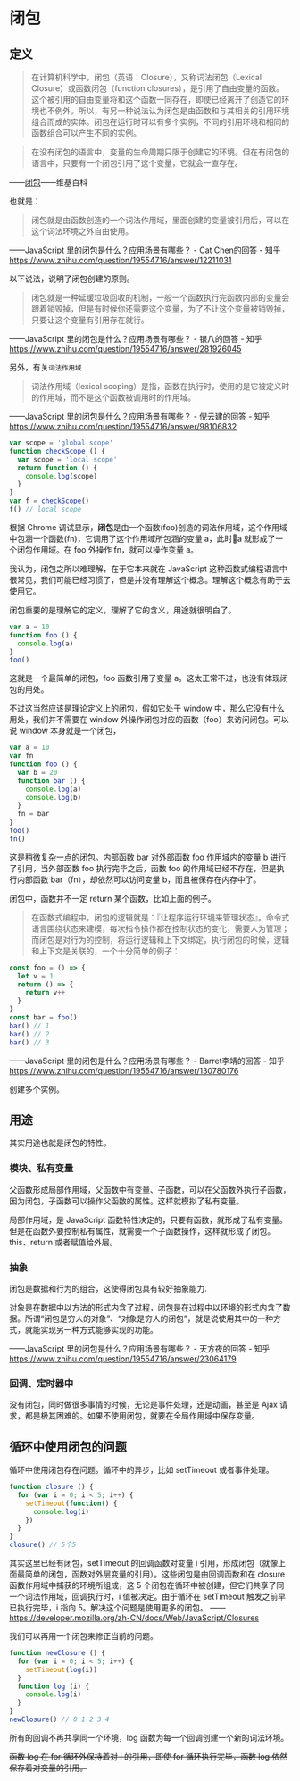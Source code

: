 # 闭包

## 定义

> 在计算机科学中，闭包（英语：Closure），又称词法闭包（Lexical Closure）或函数闭包（function closures），是引用了自由变量的函数。这个被引用的自由变量将和这个函数一同存在，即使已经离开了创造它的环境也不例外。所以，有另一种说法认为闭包是由函数和与其相关的引用环境组合而成的实体。闭包在运行时可以有多个实例，不同的引用环境和相同的函数组合可以产生不同的实例。

> 在没有闭包的语言中，变量的生命周期只限于创建它的环境。但在有闭包的语言中，只要有一个闭包引用了这个变量，它就会一直存在。

——[闭包](https://zh.wikipedia.org/w/index.php?title=%E9%97%AD%E5%8C%85_%28%E8%AE%A1%E7%AE%97%E6%9C%BA%E7%A7%91%E5%AD%A6%29&variant=zh-cn)——维基百科

也就是：

> 闭包就是由函数创造的一个词法作用域，里面创建的变量被引用后，可以在这个词法环境之外自由使用。

——JavaScript 里的闭包是什么？应用场景有哪些？ - Cat Chen的回答 - 知乎
https://www.zhihu.com/question/19554716/answer/12211031

以下说法，说明了闭包创建的原则。

> 闭包就是一种延缓垃圾回收的机制，一般一个函数执行完函数内部的变量会跟着销毁掉，但是有时候你还需要这个变量，为了不让这个变量被销毁掉，只要让这个变量有引用存在就行。

——JavaScript 里的闭包是什么？应用场景有哪些？ - 银八的回答 - 知乎
https://www.zhihu.com/question/19554716/answer/281926045

另外，有关`词法作用域`

> 词法作用域（lexical scoping）是指，函数在执行时，使用的是它被定义时的作用域，而不是这个函数被调用时的作用域。

——JavaScript 里的闭包是什么？应用场景有哪些？ - 倪云建的回答 - 知乎
https://www.zhihu.com/question/19554716/answer/98106832

```js
var scope = 'global scope'
function checkScope () {
  var scope = 'local scope'
  return function () {
    console.log(scope)
  }
}
var f = checkScope()
f() // local scope
```

根据 Chrome 调试显示，**闭包**是由一个函数(foo)创造的词法作用域，这个作用域中包涵一个函数(fn)，它调用了这个作用域所包涵的变量 a，此时a 就形成了一个闭包作用域。在 foo 外操作 fn，就可以操作变量 a。

我认为，闭包之所以难理解，在于它本来就在 JavaScript 这种函数式编程语言中很常见，我们可能已经习惯了，但是并没有理解这个概念。理解这个概念有助于去使用它。

闭包重要的是理解它的定义，理解了它的含义，用途就很明白了。

```js
var a = 10
function foo () {
  console.log(a)
}
foo()
```

这就是一个最简单的闭包，foo 函数引用了变量 a。这太正常不过，也没有体现闭包的用处。

不过这当然应该是理论定义上的闭包，假如它处于 window 中，那么它没有什么用处，我们并不需要在 window 外操作闭包对应的函数（foo）来访问闭包。可以说 window 本身就是一个闭包，

```js
var a = 10
var fn
function foo () {
  var b = 20
  function bar () {
    console.log(a)
    console.log(b)
  }
  fn = bar
}
foo()
fn()
```

这是稍微复杂一点的闭包。内部函数 bar 对外部函数 foo 作用域内的变量 b 进行了引用，当外部函数 foo 执行完毕之后，函数 foo 的作用域已经不存在，但是执行内部函数 bar（fn），却依然可以访问变量 b，而且被保存在内存中了。

闭包中，函数并不一定 return 某个函数，比如上面的例子。

> 在函数式编程中，闭包的逻辑就是：『让程序运行环境来管理状态』。命令式语言围绕状态来建模，每次指令操作都在控制状态的变化，需要人为管理；而闭包是对行为的控制，将运行逻辑和上下文绑定，执行闭包的时候，逻辑和上下文是关联的，一个十分简单的例子：

```js
const foo = () => {
  let v = 1
  return () => {
    return v++
  }
}
const bar = foo()
bar() // 1
bar() // 2
bar() // 3
```

——JavaScript 里的闭包是什么？应用场景有哪些？ - Barret李靖的回答 - 知乎
https://www.zhihu.com/question/19554716/answer/130780176

创建多个实例。

## 用途

其实用途也就是闭包的特性。

### 模块、私有变量

父函数形成局部作用域，父函数中有变量、子函数，可以在父函数外执行子函数，因为闭包，子函数可以操作父函数的属性。这样就模拟了私有变量。

局部作用域，是 JavaScript 函数特性决定的，只要有函数，就形成了私有变量。但是在函数外要控制私有属性，就需要一个子函数操作，这样就形成了闭包。this、return 或者赋值给外层。

### 抽象

闭包是数据和行为的组合，这使得闭包具有较好抽象能力.

对象是在数据中以方法的形式内含了过程，闭包是在过程中以环境的形式内含了数据。所谓“闭包是穷人的对象”、“对象是穷人的闭包”，就是说使用其中的一种方式，就能实现另一种方式能够实现的功能。

——JavaScript 里的闭包是什么？应用场景有哪些？ - 天方夜的回答 - 知乎
https://www.zhihu.com/question/19554716/answer/23064179

### 回调、定时器中

没有闭包，同时做很多事情的时候，无论是事件处理，还是动画，甚至是 Ajax 请求，都是极其困难的。如果不使用闭包，就要在全局作用域中保存变量。

## 循环中使用闭包的问题

循环中使用闭包存在问题。循环中的异步，比如 setTimeout 或者事件处理。

```js
function closure () {
  for (var i = 0; i < 5; i++) {
    setTimeout(function() {
      console.log(i)
    })
  }
}
closure() // 5个5 
```

其实这里已经有闭包，setTimeout 的回调函数对变量 i 引用，形成闭包（就像上面最简单的闭包，函数对外层变量的引用）。这些闭包是由回调函数和在 closure 函数作用域中捕获的环境所组成，这 5 个闭包在循环中被创建，但它们共享了同一个词法作用域，回调执行时，i 值被决定。由于循环在 setTimeout 触发之前早已执行完毕，i 指向 5。解决这个问题是使用更多的闭包。
——https://developer.mozilla.org/zh-CN/docs/Web/JavaScript/Closures

我们可以再用一个闭包来修正当前的问题。

```js
function newClosure () {
  for (var i = 0; i < 5; i++) {
    setTimeout(log(i))
  }
  function log (i) {
    console.log(i)
  }
}
newClosure() // 0 1 2 3 4
```

所有的回调不再共享同一个环境，log 函数为每一个回调创建一个新的词法环境。

~~函数 log 在 for 循环外保持着对 i 的引用，即使 for 循环执行完毕，函数 log 依然保存着对变量的引用。~~

